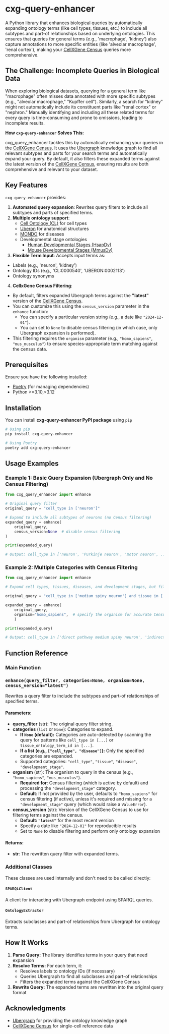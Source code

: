 # cxg-query-enhancer

A Python library that enhances biological queries by automatically expanding ontology terms (like cell types, tissues, etc.) to include all subtypes and part-of relationships based on underlying ontologies. This ensures that queries for general terms (e.g., 'macrophage', 'kidney') also capture annotations to more specific entities (like 'alveolar macrophage', 'renal cortex'), making your [CellXGene Census](https://chanzuckerberg.github.io/cellxgene-census/) queries more comprehensive.

## The Challenge: Incomplete Queries in Biological Data

When exploring biological datasets, querying for a general term like "macrophage" often misses data annotated with more specific subtypes (e.g., "alveolar macrophage," "Kupffer cell"). Similarly, a search for "kidney" might not automatically include its constituent parts like "renal cortex" or "nephron." Manually identifying and including all these related terms for every query is time-consuming and prone to omissions, leading to incomplete results.

**How `cxg-query-enhancer` Solves This:**

cxg_query_enhancer tackles this by automatically enhancing your queries in the [CellXGene Census](https://chanzuckerberg.github.io/cellxgene-census/). It uses the [Ubergraph](https://github.com/INCATools/ubergraph) knowledge graph to find all relevant subtypes and parts for your search terms and automatically expand your query. By default, it also filters these expanded terms against the latest version of the [CellXGene Census](https://chanzuckerberg.github.io/cellxgene-census/), ensuring results are both comprehensive and relevant to your dataset. 

## Key Features

`cxg-query-enhancer` provides:

1. **Automated query expansion**: Rewrites query filters to include all subtypes and parts of specified terms.
2. **Multiple ontology support**: 
   - [Cell Ontology (CL)](https://github.com/obophenotype/cell-ontology) for cell types
   - [Uberon](https://github.com/obophenotype/uberon) for anatomical structures
   - [MONDO](https://github.com/monarch-initiative/mondo) for diseases
   - Developmental stage ontologies 
        - [Human Developmental Stages (HsapDv)](https://github.com/obophenotype/developmental-stage-ontologies)
        - [Mouse Developmental Stages (MmusDv)](https://github.com/obophenotype/developmental-stage-ontologies)
3. **Flexible Term Input**: Accepts input terms as:
  - Labels (e.g., 'neuron', 'kidney')
  - Ontology IDs (e.g., 'CL:0000540', 'UBERON:0002113')
  - Ontology synonyms
4. **CellxGene Census Filtering**: 
  - By default, filters expanded Ubergraph terms against the **"latest"** version of the [CellXGene Census](https://chanzuckerberg.github.io/cellxgene-census/).
  - You can customize this using the `census_version` parameter in the `enhance` function:
    - You can specify a particular version string (e.g., a date like `"2024-12-01"`).
    - You can set to `None` to disable census filtering (in which case, only Ubergraph expansion is performed).
  - This filtering requires the `organism` parameter (e.g., `"homo_sapiens"`, `"mus_musculus"`) to ensure species-appropriate term matching against the census data.

## Prerequisites

Ensure you have the following installed:

- [Poetry](https://python-poetry.org/docs/#installing-with-pipx) (for managing dependencies)
- Python >=3.10,<3.12

## Installation

You can install **cxg-query-enhancer PyPI package** using `pip`

```bash
# Using pip
pip install cxg-query-enhancer

# Using Poetry
poetry add cxg-query-enhancer

```

## Usage Examples

### Example 1: Basic Query Expansion (Ubergraph Only and No Census Filtering)

```python
from cxg_query_enhancer import enhance

# Original query filter
original_query = "cell_type in ['neuron']"

# Expand to include all subtypes of neurons (no Census filtering)
expanded_query = enhance(
    original_query,
    census_version=None  # disable census filtering
)

print(expanded_query)

# Output: cell_type in ['neuron', 'Purkinje neuron', 'motor neuron', ...]
```

### Example 2: Multiple Categories with Census Filtering

```python
from cxg_query_enhancer import enhance

# Expand cell types, tissues, diseases, and development stages, but filter against terms in the Census

original_query = "cell_type in ['medium spiny neuron'] and tissue in ['kidney'] and disease in ['diabetes mellitus'] and development_stage in ['10-month-old stage']"

expanded_query = enhance(
    original_query,   
    organism="homo_sapiens",  # specify the organism for accurate Census filtering                           
    )

print(expanded_query)

# Output: cell_type in ['direct pathway medium spiny neuron', 'indirect pathway medium spiny neuron', 'medium spiny neuron'] and tissue in ['cortex of kidney', 'kidney', 'kidney blood vessel', 'renal medulla', 'renal papilla', 'renal pelvis'] and disease in ['type 1 diabetes mellitus', 'type 2 diabetes mellitus'] and development_stage in ['10-month-old stage']

```

## Function Reference
### Main Function

### `enhance(query_filter, categories=None, organism=None, census_version="latest")`

Rewrites a query filter to include the subtypes and part-of relationships of specified terms.

#### Parameters:

- **query_filter** (str): The original query filter string.
- **categories** (`list` or `None`): Categories to expand.
  - **If `None` (default):** Categories are auto-detected by scanning the query for patterns like `cell_type in [...]` or `tissue_ontology_term_id in [...]`.
  - **If a list (e.g., `["cell_type", "disease"]`):** Only the specified categories are expanded.
  - Supported categories: `"cell_type"`, `"tissue"`, `"disease"`, `"development_stage"`. 
- **organism** (str): The organism to query in the census (e.g., `"homo_sapiens"`, `"mus_musculus"`).
  - **Required for**: Census filtering (which is active by default) and processing the `"development_stage"` category.
  - **Default**: If not provided by the user, defaults to `"homo_sapiens"` for census filtering (if active), unless it's required and missing for a `"development_stage"` query (which would raise a `ValueError`).
- **census_version** (str): Version of the CellXGene Census to use for filtering terms against the census.
  - **Default: `"latest"`** for the most recent version
  - Specify a date like `"2024-12-01"` for reproducible results
  - Set to `None` to disable filtering and perform only ontology expansion

#### Returns:

- **str**: The rewritten query filter with expanded terms.

### Additional Classes

These classes are used internally and don't need to be called directly:

#### `SPARQLClient`

A client for interacting with Ubergraph endpoint using SPARQL queries.

#### `OntologyExtractor`

Extracts subclasses and part-of relationships from Ubergraph for ontology terms.

## How It Works

1. **Parse Query:** The library identifies terms in your query that need expansion
2. **Resolve Terms:** For each term, it:
   - Resolves labels to ontology IDs (if necessary)
   - Queries Ubergraph to find all subclasses and part-of relationships
   - Filters the expanded terms against the CellXGene Census
3. **Rewrite Query:** The expanded terms are rewritten into the original query format

## Acknowledgments

- [Ubergraph](https://github.com/INCATools/ubergraph) for providing the ontology knowledge graph
- [CellXGene Census](https://chanzuckerberg.github.io/cellxgene-census/) for single-cell reference data